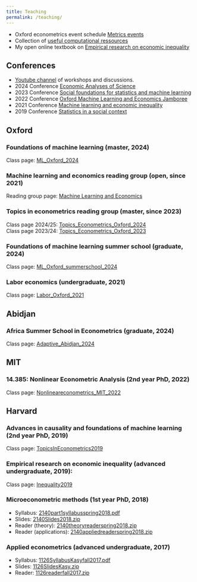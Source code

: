 ```yaml
---
title: Teaching
permalink: /teaching/
---
```


* Oxford econometrics event schedule [Metrics events](http://econbase.uk/events/)  
* Collection of [useful computational ressources](/home/computationlinks/)
* My open online textbook on [Empirical research on economic inequality](http://inequalityresearch.net/) 

## Conferences

* [Youtube channel](https://www.youtube.com/channel/UCB3VHmtU-Acta1o0wbzWaag/videos) of workshops and discussions.
* 2024 Conference [Economic Analyses of Science](https://maxkasy.github.io/home/economics_of_science_workshop/)  
* 2023 Conference [Social foundations for statistics and machine learning](https://maxkasy.github.io/home/social_foundations_workshop/)
* 2022 Conference [Oxford Machine Learning and Economics Jamboree](https://maxkasy.github.io/home/ML_Econ_Oxford/Jamboree_2022/)
* 2021 Conference [Machine learning and economic inequality](/home/ML_inequality_conference/)  
* 2019 Conference [Statistics in a social context](/home/StatisticsSocialConference/)  


## Oxford

### Foundations of machine learning (master, 2024)
Class page: [ML_Oxford_2024](/home/ML_Oxford_2024)

### Machine learning and economics reading group (open, since 2021)
Reading group page: [Machine Learning and Economics](/home/ML_Econ_Oxford/) 

### Topics in econometrics reading group (master, since 2023)  
Class page 2024/25: [Topics_Econometrics_Oxford_2024](/home/Topics_Econometrics_Oxford_2024)  
Class page 2023/24: [Topics_Econometrics_Oxford_2023](/home/Topics_Econometrics_Oxford_2023)  

### Foundations of machine learning summer school (graduate, 2024)
Class page: [ML_Oxford_summerschool_2024](/home/ML_Oxford_summerschool_2024)  

### Labor economics (undergraduate, 2021)
Class page: [Labor_Oxford_2021](/home/Labor_Oxford_2021)


## Abidjan

### Africa Summer School in Econometrics (graduate, 2024)
Class page: [Adaptive_Abidjan_2024](/home/Adaptive_Abidjan_2024/)

## MIT

### 14.385: Nonlinear Econometric Analysis (2nd year PhD, 2022)
Class page: [Nonlineareconometrics_MIT_2022](/home/Nonlineareconometrics_MIT_2022)  


## Harvard

### Advances in causality and foundations of machine learning  (2nd year PhD, 2019)
Class page: [TopicsInEconometrics2019](/home/TopicsInEconometrics2019)

### Empirical research on economic inequality (advanced undergraduate, 2019):
Class page: [Inequality2019](/home/Inequality2019)

### Microeconometric methods (1st year PhD, 2018)
* Syllabus: [2140part1syllabusspring2018.pdf](/home/files/teaching/MicroeconometricMethods/2140part1syllabusspring2018.pdf) 
* Slides: [2140Slides2018.zip](/home/files/teaching/MicroeconometricMethods/2140Slides2018.zip) 
* Reader (theory): [2140theoryreaderspring2018.zip](/home/files/teaching/MicroeconometricMethods/2140theoryreaderspring2018.zip) 
* Reader (applications): [2140appliedreaderspring2018.zip](/home/files/teaching/MicroeconometricMethods/2140appliedreaderspring2018.zip) 

<!-- ### Topics in econometrics (2nd year PhD, 2017)

* Syllabus: [2148syllabuskasy2017.pdf](/home/files/teaching/TopicsEconometrics/2148syllabuskasy2017.pdf) 
* Slides: [2148SlidesFall2017.zip](/home/files/teaching/TopicsEconometrics/2148SlidesFall2017.zip) 
* Reader: [2148readerfall2017.zip](/home/files/teaching/TopicsEconometrics/2148readerfall2017.zip)  -->


### Applied econometrics (advanced undergraduate, 2017)
* Syllabus: [1126SyllabusKasyfall2017.pdf](/home/files/teaching/AppliedEconometrics/1126SyllabusKasyfall2017.pdf) 
* Slides: [1126SlidesKasy.zip](/home/files/teaching/AppliedEconometrics/1126SlidesKasy.zip) 
* Reader: [1126readerfall2017.zip](/home/files/teaching/AppliedEconometrics/1126readerfall2017.zip) 

